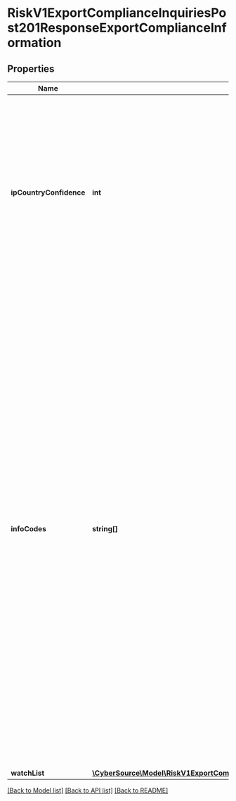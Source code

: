 # RiskV1ExportComplianceInquiriesPost201ResponseExportComplianceInformation

## Properties
Name | Type | Description | Notes
------------ | ------------- | ------------- | -------------
**ipCountryConfidence** | **int** | Likelihood that the country associated with the customer’s IP address was identified correctly. Returns a value from 1–100, where 100 indicates the highest likelihood. If the country cannot be determined, the value is –1. | [optional] 
**infoCodes** | **string[]** | Returned when the Denied Parties List check (first two codes) or the export service (all others) would have declined the transaction. This field can contain one or more of these values: - &#x60;MATCH-DPC&#x60;: Denied Parties List match. - &#x60;UNV-DPC&#x60;: Denied Parties List unavailable. - &#x60;MATCH-BCO&#x60;: Billing country restricted. - &#x60;MATCH-EMCO&#x60;: Email country restricted. - &#x60;MATCH-HCO&#x60;: Host name country restricted. - &#x60;MATCH-IPCO&#x60;: IP country restricted. - &#x60;MATCH-SCO&#x60;: Shipping country restricted. | [optional] 
**watchList** | [**\CyberSource\Model\RiskV1ExportComplianceInquiriesPost201ResponseExportComplianceInformationWatchList**](RiskV1ExportComplianceInquiriesPost201ResponseExportComplianceInformationWatchList.md) |  | [optional] 

[[Back to Model list]](../README.md#documentation-for-models) [[Back to API list]](../README.md#documentation-for-api-endpoints) [[Back to README]](../README.md)


